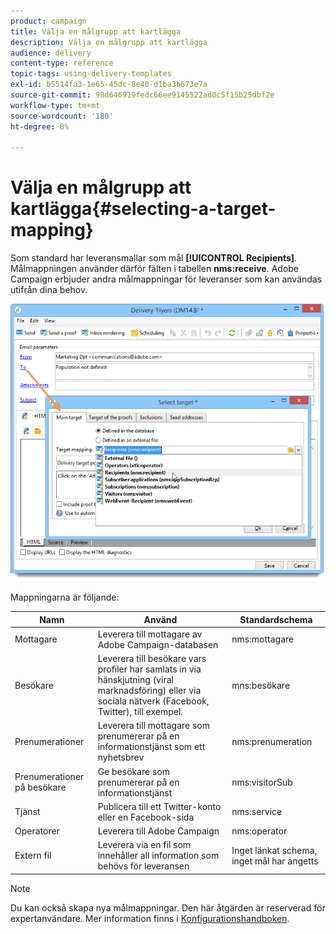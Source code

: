 ```yaml
---
product: campaign
title: Välja en målgrupp att kartlägga
description: Välja en målgrupp att kartlägga
audience: delivery
content-type: reference
topic-tags: using-delivery-templates
exl-id: b5514fa3-1e65-45dc-8e40-d1ba3b673e7a
source-git-commit: 98d646919fedc66ee9145522ad0c5f15b25dbf2e
workflow-type: tm+mt
source-wordcount: '180'
ht-degree: 8%

---
```


# Välja en målgrupp att kartlägga{#selecting-a-target-mapping}

Som standard har leveransmallar som mål **[!UICONTROL Recipients]**. Målmappningen använder därför fälten i tabellen **nms:receive**. Adobe Campaign erbjuder andra målmappningar för leveranser som kan användas utifrån dina behov.

![](assets/delivery_select_mapping.png)

Mappningarna är följande:

| Namn | Använd | Standardschema |
|---|---|---|
| Mottagare | Leverera till mottagare av Adobe Campaign-databasen | nms:mottagare |
| Besökare | Leverera till besökare vars profiler har samlats in via hänskjutning (viral marknadsföring) eller via sociala nätverk (Facebook, Twitter), till exempel. | mns:besökare |
| Prenumerationer | Leverera till mottagare som prenumererar på en informationstjänst som ett nyhetsbrev | nms:prenumeration |
| Prenumerationer på besökare | Ge besökare som prenumererar på en informationstjänst | nms:visitorSub |
| Tjänst | Publicera till ett Twitter-konto eller en Facebook-sida | nms:service |
| Operatorer | Leverera till Adobe Campaign | nms:operator |
| Extern fil | Leverera via en fil som innehåller all information som behövs för leveransen | Inget länkat schema, inget mål har angetts |

>[!NOTE]
>
>Du kan också skapa nya målmappningar. Den här åtgärden är reserverad för expertanvändare. Mer information finns i [Konfigurationshandboken](../../configuration/using/target-mapping.md).
